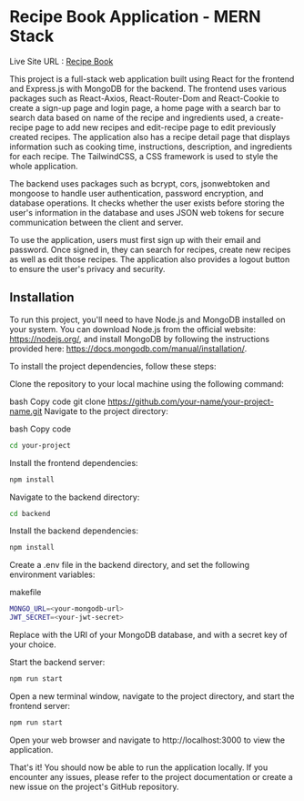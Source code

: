 # Recipe Book Application - MERN Stack

Live Site URL : [Recipe Book](https://food-verse-five.vercel.app/)

This project is a full-stack web application built using React for the frontend and Express.js with MongoDB for the backend. The frontend uses various packages such as React-Axios, React-Router-Dom and React-Cookie to create a sign-up page and login page, a home page with a search bar to search data based on name of the recipe and ingredients used, a create-recipe page to add new recipes and edit-recipe page to edit previously created recipes. The application also has a recipe detail page that displays information such as cooking time, instructions, description, and ingredients for each recipe. The TailwindCSS, a CSS framework is used to style the whole application.

The backend uses packages such as bcrypt, cors, jsonwebtoken and mongoose to handle user authentication, password encryption, and database operations. It checks whether the user exists before storing the user's information in the database and uses JSON web tokens for secure communication between the client and server.

To use the application, users must first sign up with their email and password. Once signed in, they can search for recipes, create new recipes as well as edit those recipes. The application also provides a logout button to ensure the user's privacy and security.

## Installation

To run this project, you'll need to have Node.js and MongoDB installed on your system. You can download Node.js from the official website: https://nodejs.org/, and install MongoDB by following the instructions provided here: https://docs.mongodb.com/manual/installation/.

To install the project dependencies, follow these steps:

Clone the repository to your local machine using the following command:

bash
Copy code
git clone https://github.com/your-name/your-project-name.git
Navigate to the project directory:

bash
Copy code
```bash
cd your-project
```
Install the frontend dependencies:
```bash
npm install
```
Navigate to the backend directory:

```bash
cd backend
```
Install the backend dependencies:

```bash
npm install
```
Create a .env file in the backend directory, and set the following environment variables:

makefile
```bash
MONGO_URL=<your-mongodb-url>
JWT_SECRET=<your-jwt-secret>
```
Replace <your-mongodb-uri> with the URI of your MongoDB database, and <your-jwt-secret> with a secret key of your choice.

Start the backend server:

```bash
npm run start
```
Open a new terminal window, navigate to the project directory, and start the frontend server:

```bash
npm run start
```
Open your web browser and navigate to http://localhost:3000 to view the application.

That's it! You should now be able to run the application locally. If you encounter any issues, please refer to the project documentation or create a new issue on the project's GitHub repository.
    
  
